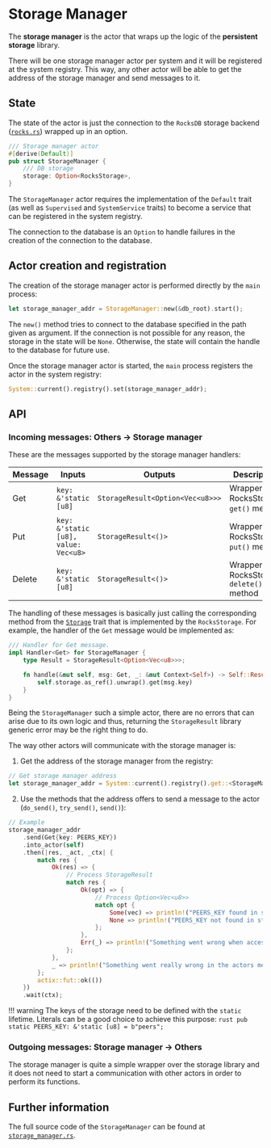 # Storage Manager

The __storage manager__ is the actor that wraps up the logic of the __persistent storage__ library. 

There will be one storage manager actor per system and it will be registered at the system
registry. This way, any other actor will be able to get the address of the storage manager and
send messages to it.

## State

The state of the actor is just the connection to the `RocksDB` storage backend ([`rocks.rs`][rocks])
wrapped up in an option.

```rust
/// Storage manager actor
#[derive(Default)]
pub struct StorageManager {
    /// DB storage
    storage: Option<RocksStorage>,
}
```

The `StorageManager` actor requires the implementation of the `Default` trait (as well as
`Supervised` and `SystemService` traits) to become a service that can be registered in the system
registry.

The connection to the database is an `Option` to handle failures in the creation of the connection
to the database.

## Actor creation and registration

The creation of the storage manager actor is performed directly by the `main` process:

```rust
let storage_manager_addr = StorageManager::new(&db_root).start();
```

The `new()` method tries to connect to the database specified in the path given as argument. If the
connection is not possible for any reason, the storage in the state will be `None`. Otherwise, the
state will contain the handle to the database for future use.

Once the storage manager actor is started, the `main` process registers the actor in the system
registry:

```rust
System::current().registry().set(storage_manager_addr);
```

## API
 
### Incoming messages: Others -> Storage manager
 
These are the messages supported by the storage manager handlers:

| Message   | Inputs                                    | Outputs                               | Description                               |
|-----------|-------------------------------------------|---------------------------------------|-------------------------------------------|
| Get       | `key: &'static [u8]`                      | `StorageResult<Option<Vec<u8>>>`      | Wrapper to RocksStorage `get()` method    |
| Put       | `key: &'static [u8], value: Vec<u8>`      | `StorageResult<()>`                   | Wrapper to RocksStorage `put()` method    |
| Delete    | `key: &'static [u8]`                      | `StorageResult<()>`                   | Wrapper to RocksStorage `delete()` method |

The handling of these messages is basically just calling the corresponding method from the [`Storage`][storage]
trait that is implemented by the `RocksStorage`. For example, the handler of the `Get` message
would be implemented as:

```rust
/// Handler for Get message.
impl Handler<Get> for StorageManager {
    type Result = StorageResult<Option<Vec<u8>>>;

    fn handle(&mut self, msg: Get, _: &mut Context<Self>) -> Self::Result {
        self.storage.as_ref().unwrap().get(msg.key)
    }
}
```

Being the `StorageManager` such a simple actor, there are no errors that can arise due to its own
logic and thus, returning the `StorageResult` library generic error may be the right thing to do.

The way other actors will communicate with the storage manager is:

1. Get the address of the storage manager from the registry:
```rust
// Get storage manager address
let storage_manager_addr = System::current().registry().get::<StorageManager>();
```

2. Use the methods that the address offers to send a message to the actor (`do_send()`,
`try_send()`, `send()`):
```rust
// Example 
storage_manager_addr
    .send(Get{key: PEERS_KEY})
    .into_actor(self)
    .then(|res, _act, _ctx| {
        match res {
            Ok(res) => {
                // Process StorageResult
                match res {
                    Ok(opt) => {
                        // Process Option<Vec<u8>>
                        match opt {
                            Some(vec) => println!("PEERS_KEY found in storage, value: {:?}", vec),
                            None => println!("PEERS_KEY not found in storage")
                        };
                    },
                    Err(_) => println!("Something went wrong when accessing the storage")
                };
            },
            _ => println!("Something went really wrong in the actors message passing")
        };
        actix::fut::ok(())
    })
    .wait(ctx);
```

!!! warning
    The keys of the storage need to be defined with the `static` lifetime. Literals can be a good
    choice to achieve this purpose:
    ```rust
    pub static PEERS_KEY: &'static [u8] = b"peers";
    ```

### Outgoing messages: Storage manager -> Others

The storage manager is quite a simple wrapper over the storage library and it does not need to
start a communication with other actors in order to perform its functions.

## Further information
The full source code of the `StorageManager` can be found at [`storage_manager.rs`][storage_manager].

[storage_manager]: https://github.com/witnet/witnet-rust/blob/master/core/src/actors/storage_manager.rs
[storage]: https://github.com/witnet/witnet-rust/blob/master/storage/src/storage.rs
[rocks]: https://github.com/witnet/witnet-rust/blob/master/storage/src/backends/rocks.rs
